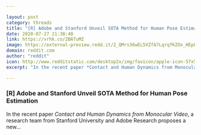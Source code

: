 ```yaml
---

layout: post
category: threads
title: "[R] Adobe and Stanford Unveil SOTA Method for Human Pose Estimation"
date: 2020-07-27 21:38:40
link: https://vrhk.co/2BATuMZ
image: https://external-preview.redd.it/2_QMrs36wEL5VZfA7LqrqfKZOx_HEpLJuWtvOrtp7z8.jpg?width=600&height=267&auto=webp&crop=600:267,smart&s=2ac94aaacc6bacc1db0764f0d0ef6f68e0547ffa
domain: reddit.com
author: "reddit"
icon: http://www.redditstatic.com/desktop2x/img/favicon/apple-icon-57x57.png
excerpt: "In the recent paper *Contact and Human Dynamics from Monocular Video*, a research team from Stanford University and Adobe Research proposes a new..."

---
```


### [R] Adobe and Stanford Unveil SOTA Method for Human Pose Estimation

In the recent paper *Contact and Human Dynamics from Monocular Video*, a research team from Stanford University and Adobe Research proposes a new...